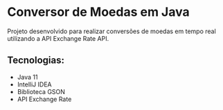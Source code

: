 # Conversor de Moedas em Java
Projeto desenvolvido para realizar conversões de moedas em tempo real utilizando a API Exchange Rate API.

## Tecnologias:
- Java 11
- IntelliJ IDEA
- Biblioteca GSON
- API Exchange Rate